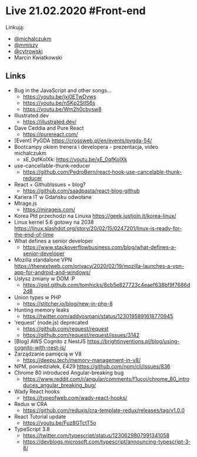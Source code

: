 # Live 21.02.2020 #Front-end

Linkują:

- [@michalczukm](https://twitter.com/michalczukm)
- [@mmiszy](https://twitter.com/mmiszy)
- [@cytrowski](https://twitter.com/cytrowski)
- Marcin Kwiatkowski

## Links

- Bug in the JavaScript and other songs...
  - https://youtu.be/jxi0ETwDvws
  - https://youtu.be/nSKp2StlS6s
  - https://youtu.be/Wm2h0cbvsw8
- Illustrated.dev
  - https://illustrated.dev/
- Dave Ceddia and Pure React
  - https://purereact.com/
- [Event] PyGDA
  https://crossweb.pl/en/events/pygda-54/
- Bootcampy okiem trenera i developera - prezentacja, video michalczukm
  - xE_0qfKolXk: https://youtu.be/xE_0qfKolXk
- use-cancellable-thunk-reducer
  - https://github.com/PedroBern/react-hook-use-cancelable-thunk-reducer
- React + GithubIssues = blog?
  - https://github.com/saadpasta/react-blog-github
- Kariera IT w Gdańsku odwołane
- MIrage.js
  - https://miragejs.com/
- Korea Płd przechodzi na Linuxa
  https://geek.justjoin.it/korea-linux/
- Linux kernel 5.6 gotowy na 2038
  https://linux.slashdot.org/story/20/02/15/0247201/linux-is-ready-for-the-end-of-time
- What defines a senior developer
  - https://www.stackoverflowbusiness.com/blog/what-defines-a-senior-developer
- Mozilla standalone VPN
  https://thenextweb.com/privacy/2020/02/19/mozilla-launches-a-vpn-app-for-android-and-windows/
- Usłysz zmiany w DOM :P
  - https://gist.github.com/tomhicks/6cb5e827723c4eaef638bf9f7686d2d8
- Union types w PHP
  - https://stitcher.io/blog/new-in-php-8
- Hunting memory leaks
  - https://twitter.com/addyosmani/status/1230195891618770945
- 'request' (node.js) deprecated
  - https://github.com/request/request
  - https://github.com/request/request/issues/3142
- [Blog] AWS Cognito z NestJS
  https://brightinventions.pl/blog/using-cognito-with-nest-js/
- Zarządzanie pamięcią w V8
  - https://deepu.tech/memory-management-in-v8/
- NPM, poniedziałek, E429
  https://github.com/npm/cli/issues/836
- Chrome 80 introduced Angular-breaking bug
  - https://www.reddit.com/r/angular/comments/f1ucoj/chrome_80_introduces_angular_breaking_bug/
- Wady React hooks
  - https://typeofweb.com/wady-react-hooks/
- Redux w CRA
  - https://github.com/reduxjs/cra-template-redux/releases/tag/v1.0.0
- React Tutorial update
  - https://youtu.be/Fuz8GTctT5o
- TypeScript 3.8
  - https://twitter.com/typescript/status/1230629807991341058
  - https://devblogs.microsoft.com/typescript/announcing-typescript-3-8/
